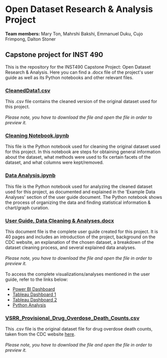 # Open Dataset Research & Analysis Project

**Team members:** Mary Ton, Mahrshi Bakshi, Emmanuel Duku, Cujo Frimpong, Dalton Stoner

## Capstone project for INST 490

This is the repository for the INST490 Capstone Project: Open Dataset Research & Analysis. Here you can find a .docx file of the project's user guide as well as its Python notebooks and other relevant files.

### [CleanedData1.csv](https://github.com/marylt/opendatasetproject/blob/main/CleanedData1.csv)
This .csv file contains the cleaned version of the original dataset used for this project.<br><br>
*Please note, you have to download the file and open the file in order to preview it.*

### [Cleaning Notebook.ipynb](https://github.com/marylt/opendatasetproject/blob/main/Cleaning%20Notebook.ipynb)
This file is the Python notebook used for cleaning the original dataset used for this project. In this notebook are steps for obtaining general information about the dataset, what methods were used to fix certain facets of the dataset, and what columns were kept/removed.

### [Data Analysis.ipynb](https://github.com/marylt/opendatasetproject/blob/main/Data%20Analysis.ipynb)
This file is the Python notebook used for analyzing the cleaned dataset used for this project, as documented and explained in the 'Example Data Analyses' section of the user guide document. The Python notebook shows the process of organizing the data and finding statistical information & chart/graph curation.

### [User Guide, Data Cleaning & Analyses.docx](https://github.com/marylt/opendatasetproject/blob/main/User%20Guide%2C%20Data%20Cleaning%20%26%20Analyses.docx)
This document file is the complete user guide created for this project. It is 40 pages and includes an introduction of the project, background on the CDC website, an explanation of the chosen dataset, a breakdown of the dataset cleaning process, and several explained data analyses.<br><br>
*Please note, you have to download the file and open the file in order to preview it.*<br><br>
To access the complete visualizations/analyses mentioned in the user guide, refer to the links below:
- [Power BI Dashboard](https://dstoner05.github.io/490%20Project/index.html)
- [Tableau Dashboard 1](https://public.tableau.com/profile/kwadwo.frimpong#!/vizhome/DrugOverdoseIntheUS-CoastalRepresentation/DeathRate-CoastalRep)
- [Tableau Dashboard 2](https://public.tableau.com/profile/mahrshi#!/vizhome/TableauINST4901/Sheet2?publish=yes)
- [Python Analysis](https://github.com/marylt/opendatasetproject/blob/main/Data%20Analysis.ipynb)

### [VSRR_Provisional_Drug_Overdose_Death_Counts.csv](https://github.com/marylt/opendatasetproject/blob/main/VSRR_Provisional_Drug_Overdose_Death_Counts.csv)
This .csv file is the original dataset file for drug overdose death counts, taken from the CDC website [here](https://www.cdc.gov/nchs/nvss/vsrr/drug-overdose-data.htm).<br><br>
*Please note, you have to download the file and open the file in order to preview it.*
